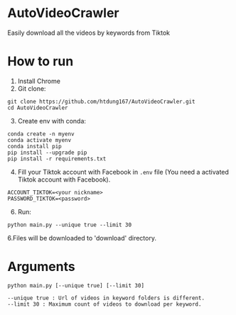 # AutoVideoCrawler
Easily download all the videos by keywords from Tiktok

# How to run
1. Install Chrome
2. Git clone:
```
git clone https://github.com/htdung167/AutoVideoCrawler.git
cd AutoVideoCrawler
```
3. Create env with conda:
```
conda create -n myenv
conda activate myenv
conda install pip
pip install --upgrade pip
pip install -r requirements.txt
```

4. Fill your Tiktok account with Facebook in ```.env``` file (You need a activated Tiktok account with Facebook).
```
ACCOUNT_TIKTOK=<your nickname>
PASSWORD_TIKTOK=<password>
```
6. Run:
```
python main.py --unique true --limit 30
```
6.Files will be downloaded to 'download' directory.

# Arguments
```
python main.py [--unique true] [--limit 30]
```
```
--unique true : Url of videos in keyword folders is different.
--limit 30 : Maximum count of videos to download per keyword.
```
